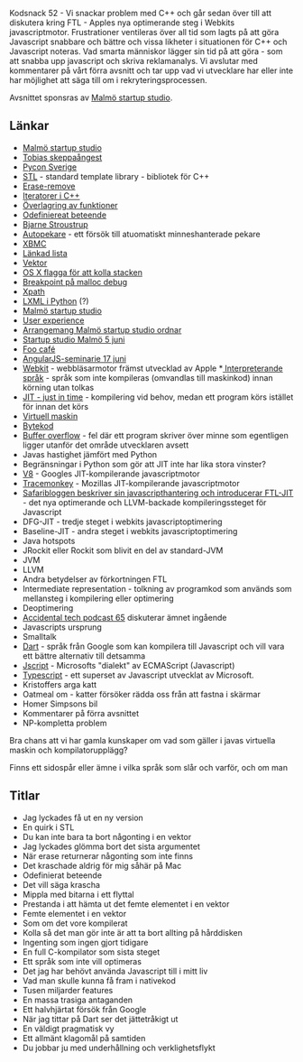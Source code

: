 Kodsnack 52 -
Vi snackar problem med C++ och går sedan över till att diskutera kring FTL - Apples nya optimerande steg i Webkits javascriptmotor. Frustrationer ventileras över all tid som lagts på att göra Javascript snabbare och bättre och vissa likheter i situationen för C++ och Javascript noteras. Vad smarta människor lägger sin tid på att göra - som att snabba upp javascript och skriva reklamanalys. Vi avslutar med kommentarer på vårt förra avsnitt och tar upp vad vi utvecklare har eller inte har möjlighet att säga till om i rekryteringsprocessen.

Avsnittet sponsras av [Malmö startup studio](http://malmostartupstudio.se/).

## Länkar ##
* [Malmö startup studio](http://malmostartupstudio.se/)
* [Tobias skeppaångest](http://kodsnack.se/blog/2014/5/20/kodsnack-51-konsten-att-skeppa)
* [Pycon Sverige](http://2014.pycon.se/)
* [STL](http://en.wikipedia.org/wiki/Standard_Template_Library) - standard template library - bibliotek för C++
* [Erase-remove](http://en.wikipedia.org/wiki/Erase-remove_idiom)
* [Iteratorer i C++](http://www.cplusplus.com/reference/iterator/)
* [Överlagring av funktioner]()
* [Odefiniereat beteende]()
* [Bjarne Stroustrup]()
* [Autopekare]() - ett försök till atuomatiskt minneshanterade pekare
* [XBMC]()
* [Länkad lista]()
* [Vektor]()
* [OS X flagga för att kolla stacken]()
* [Breakpoint på malloc debug]()
* [Xpath]()
* [LXML i Python]() (?)
* [Malmö startup studio]()
* [User experience]()
* [Arrangemang Malmö startup studio ordnar]()
* [Startup studio Malmö 5 juni]()
* [Foo café]()
* [AngularJS-seminarie 17 juni]()
* [Webkit](https://www.webkit.org) - webbläsarmotor främst utvecklad av Apple
*[ Interpreterande språk](http://en.wikipedia.org/wiki/Interpreted_language) - språk som inte kompileras (omvandlas till maskinkod) innan körning utan tolkas
* [JIT - just in time](http://en.wikipedia.org/wiki/Just-in-time_compilation) - kompilering vid behov, medan ett program körs istället för innan det körs
* [Virtuell maskin](http://en.wikipedia.org/wiki/Virtual_machine) 
* [Bytekod](http://en.wikipedia.org/wiki/Byte_code)
* [Buffer overflow](http://en.wikipedia.org/wiki/Buffer_overflow) - fel där ett program skriver över minne som egentligen ligger utanför det område utvecklaren avsett
* Javas hastighet jämfört med Python
* Begränsningar i Python som gör att JIT inte har lika stora vinster?
* [V8](https://code.google.com/p/v8/) - Googles JIT-kompilerande javascriptmotor
* [Tracemonkey](https://wiki.mozilla.org/JavaScript:TraceMonkey) - Mozillas JIT-kompilerande javascriptmotor
* [Safaribloggen beskriver sin javascripthantering och introducerar FTL-JIT](https://www.webkit.org/blog/3362/introducing-the-webkit-ftl-jit/) - det nya optimerande och LLVM-backade kompileringssteget för Javascript
* DFG-JIT - tredje steget i webkits javascriptoptimering
* Baseline-JIT - andra steget i webkits javascriptoptimering
* Java hotspots
* JRockit eller Rockit som blivit en del av standard-JVM
* JVM
* LLVM
* Andra betydelser av förkortningen FTL
* Intermediate representation - tolkning av programkod som används som mellansteg i kompilering eller optimering
* Deoptimering
* [Accidental tech podcast 65](http://atp.fm/episodes/65) diskuterar ämnet ingående
* Javascripts ursprung
* Smalltalk
* [Dart](https://www.dartlang.org) - språk från Google som kan kompilera till Javascript och vill vara ett bättre alternativ till detsamma
* [Jscript](http://en.wikipedia.org/wiki/JScript) - Microsofts "dialekt" av ECMAScript (Javascript)
* [Typescript](http://www.typescriptlang.org) - ett superset av Javascript utvecklat av Microsoft.
* Kristoffers arga katt
* Oatmeal om - katter försöker rädda oss från att fastna i skärmar
* Homer Simpsons bil
* Kommentarer på förra avsnittet
* NP-kompletta problem

Bra chans att vi har gamla kunskaper om vad som gäller i javas virtuella maskin och kompilatorupplägg?

Finns ett sidospår eller ämne i vilka språk som slår och varför, och om man 

## Titlar ##
* Jag lyckades få ut en ny version
* En quirk i STL
* Du kan inte bara ta bort någonting i en vektor
* Jag lyckades glömma bort det sista argumentet
* När erase returnerar någonting som inte finns
* Det kraschade aldrig för mig såhär på Mac
* Odefinierat beteende
* Det vill säga krascha
* Mippla med bitarna i ett flyttal
* Prestanda i att hämta ut det femte elementet i en vektor
* Femte elementet i en vektor
* Som om det vore kompilerat
* Kolla så det man gör inte är att ta bort allting på hårddisken
* Ingenting som ingen gjort tidigare
* En full C-kompilator som sista steget
* Ett språk som inte vill optimeras
* Det jag har behövt använda Javascript till i mitt liv
* Vad man skulle kunna få fram i nativekod
* Tusen miljarder features
* En massa trasiga antaganden
* Ett halvhjärtat försök från Google
* När jag tittar på Dart ser det jättetråkigt ut
* En väldigt pragmatisk vy
* Ett allmänt klagomål på samtiden
* Du jobbar ju med underhållning och verklighetsflykt